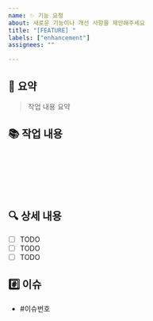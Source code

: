 ```yaml
---
name: ✨ 기능 요청
about: 새로운 기능이나 개선 사항을 제안해주세요
title: "[FEATURE] "
labels: ["enhancement"]
assignees: ""

---
```


## 📃 요약
> 작업 내용 요약

## 📚 작업 내용
<br> <br>


<br><br>
## 🔍 상세 내용
- [ ] TODO
- [ ] TODO
- [ ] TODO
## #️⃣ 이슈

- #이슈번호

<br><br>

